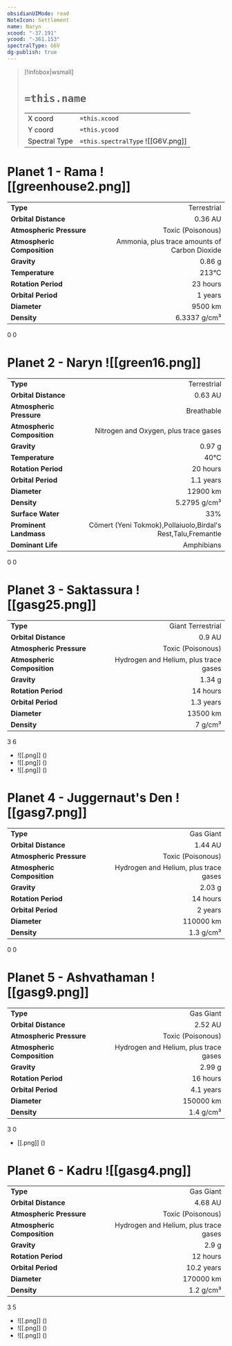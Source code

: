 ```yaml
---
obsidianUIMode: read
NoteIcon: Settlement
name: Naryn
xcood: "-37.191"
ycood: "-361.153"
spectralType: G6V
dg-publish: true
---
```

> [!infobox|wsmall]
> # `=this.name`
> | | |
> | - | - |
> | X coord | `=this.xcood` |
> | Y coord| `=this.ycood` |
> | Spectral Type | `=this.spectralType` ![[G6V.png]] |

# Planet 1 - Rama ![[greenhouse2.png]]
|                             |                           |
| --------------------------- | -------------------------:|
| **Type**                    |             Terrestrial |
| **Orbital Distance**        |   0.36 AU |
| **Atmospheric Pressure**    |       Toxic (Poisonous) |
| **Atmospheric Composition** |      Ammonia, plus trace amounts of Carbon Dioxide |
| **Gravity**                 |        0.86 g |
| **Temperature**             |    213°C |
| **Rotation Period**         |  23 hours |
| **Orbital Period** | 1 years |
| **Diameter**                |      9500 km | 
| **Density**                 |    6.3337 g/cm³ |



0
0



# Planet 2 - Naryn ![[green16.png]]
|                             |                           |
| --------------------------- | -------------------------:|
| **Type**                    |             Terrestrial |
| **Orbital Distance**        |   0.63 AU |
| **Atmospheric Pressure**    |       Breathable |
| **Atmospheric Composition** |      Nitrogen and Oxygen, plus trace gases |
| **Gravity**                 |        0.97 g |
| **Temperature**             |    40°C |
| **Rotation Period**         |  20 hours |
| **Orbital Period** | 1.1 years |
| **Diameter**                |      12900 km | 
| **Density**                 |    5.2795 g/cm³ |
| **Surface Water**           |           33% | 
| **Prominent Landmass**      |         Cömert (Yeni Tokmok),Pollaiuolo,Birdal's Rest,Talu,Fremantle | 
| **Dominant Life**           |         Amphibians |



0
0



# Planet 3 - Saktassura ![[gasg25.png]]
|                             |                           |
| --------------------------- | -------------------------:|
| **Type**                    |             Giant Terrestrial |
| **Orbital Distance**        |   0.9 AU |
| **Atmospheric Pressure**    |       Toxic (Poisonous) |
| **Atmospheric Composition** |      Hydrogen and Helium, plus trace gases |
| **Gravity**                 |        1.34 g |
| **Rotation Period**         |  14 hours |
| **Orbital Period** | 1.3 years |
| **Diameter**                |      13500 km | 
| **Density**                 |    7 g/cm³ |



3
6

- ![[.png]]  ()
- ![[.png]]  ()
- ![[.png]]  ()


# Planet 4 - Juggernaut's Den ![[gasg7.png]]
|                             |                           |
| --------------------------- | -------------------------:|
| **Type**                    |             Gas Giant |
| **Orbital Distance**        |   1.44 AU |
| **Atmospheric Pressure**    |       Toxic (Poisonous) |
| **Atmospheric Composition** |      Hydrogen and Helium, plus trace gases |
| **Gravity**                 |        2.03 g |
| **Rotation Period**         |  14 hours |
| **Orbital Period** | 2 years |
| **Diameter**                |      110000 km | 
| **Density**                 |    1.3 g/cm³ |



0
0



# Planet 5 - Ashvathaman ![[gasg9.png]]
|                             |                           |
| --------------------------- | -------------------------:|
| **Type**                    |             Gas Giant |
| **Orbital Distance**        |   2.52 AU |
| **Atmospheric Pressure**    |       Toxic (Poisonous) |
| **Atmospheric Composition** |      Hydrogen and Helium, plus trace gases |
| **Gravity**                 |        2.99 g |
| **Rotation Period**         |  16 hours |
| **Orbital Period** | 4.1 years |
| **Diameter**                |      150000 km | 
| **Density**                 |    1.4 g/cm³ |



3
0

- [[.png]]  ()

# Planet 6 - Kadru ![[gasg4.png]]
|                             |                           |
| --------------------------- | -------------------------:|
| **Type**                    |             Gas Giant |
| **Orbital Distance**        |   4.68 AU |
| **Atmospheric Pressure**    |       Toxic (Poisonous) |
| **Atmospheric Composition** |      Hydrogen and Helium, plus trace gases |
| **Gravity**                 |        2.9 g |
| **Rotation Period**         |  12 hours |
| **Orbital Period** | 10.2 years |
| **Diameter**                |      170000 km | 
| **Density**                 |    1.2 g/cm³ |



3
5

- ![[.png]]  ()
- ![[.png]]  ()
- ![[.png]]  ()


